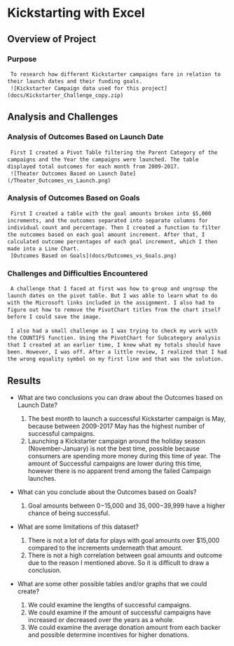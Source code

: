 # Kickstarting with Excel

## Overview of Project

### Purpose
     To research how different Kickstarter campaigns fare in relation to their launch dates and their funding goals.
     ![Kickstarter Campaign data used for this project](docs/Kickstarter_Challenge_copy.zip)

## Analysis and Challenges

### Analysis of Outcomes Based on Launch Date
     
     First I created a Pivot Table filtering the Parent Category of the campaigns and the Year the campaigns were launched. The table displayed total outcomes for each month from 2009-2017.
     ![Theater Outcomes Based on Launch Date](/Theater_Outcomes_vs_Launch.png)  

### Analysis of Outcomes Based on Goals
     
     First I created a table with the goal amounts broken into $5,000 increments, and the outcomes separated into separate columns for individual count and percentage. Then I created a function to filter the outcomes based on each goal amount increment. After that, I calculated outcome percentages of each goal increment, which I then made into a Line Chart.
     [Outcomes Based on Goals](docs/Outcomes_vs_Goals.png)

### Challenges and Difficulties Encountered

     A challenge that I faced at first was how to group and ungroup the launch dates on the pivot table. But I was able to learn what to do with the Microsoft links included in the assignment. I also had to figure out how to remove the PivotChart titles from the chart itself before I could save the image.

     I also had a small challenge as I was trying to check my work with the COUNTIFS function. Using the PivotChart for Subcategory analysis that I created at an earlier time, I knew what my totals should have been. However, I was off. After a little review, I realized that I had the wrong equality symbol on my first line and that was the solution.

## Results

- What are two conclusions you can draw about the Outcomes based on Launch Date?

     1) The best month to launch a successful Kickstarter campaign is May, because between 2009-2017 May has the highest number of successful campaigns.
     2) Launching a Kickstarter campaign around the holiday season (November-January) is not the best time, possible because consumers are spending more money during this time of year. The amount of Successful campaigns are lower during this time, however there is no apparent trend among the failed Campaign launches.

- What can you conclude about the Outcomes based on Goals?

     1) Goal amounts between $0-$15,000 and $35,000-$39,999 have a higher chance of being successful.

- What are some limitations of this dataset?

     1) There is not a lot of data for plays with goal amounts over $15,000 compared to the increments underneath that amount.
     2) There is not a high correlation between goal amounts and outcome due to the reason I mentioned above. So it is difficult to draw a conclusion.

- What are some other possible tables and/or graphs that we could create?

     1) We could examine the lengths of successful campaigns.
     2) We could examine if the amount of successful campaigns have increased or decreased over the years as a whole.
     3) We could examine the average donation amount from each backer and possible determine incentives for higher donations.

